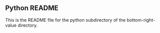 ## Python README

This is the README file for the python subdirectory of the bottom-right-value directory.
